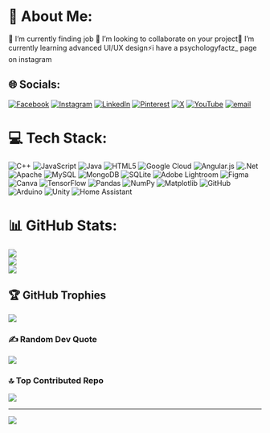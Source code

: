 # 💫 About Me:
🔭 I’m currently finding job 👯 I’m looking to collaborate on your project🌱 I’m currently learning advanced UI/UX design⚡i have a psychologyfactz_ page on instagram

## 🌐 Socials:
[![Facebook](https://img.shields.io/badge/Facebook-%231877F2.svg?logo=Facebook&logoColor=white)](https://facebook.com/ankush.tyagi.7965) [![Instagram](https://img.shields.io/badge/Instagram-%23E4405F.svg?logo=Instagram&logoColor=white)](https://instagram.com/mr.ankushtyagi) [![LinkedIn](https://img.shields.io/badge/LinkedIn-%230077B5.svg?logo=linkedin&logoColor=white)](https://linkedin.com/in/www.linkedin.com/in/ankush-tyagi-9b7a7b361) [![Pinterest](https://img.shields.io/badge/Pinterest-%23E60023.svg?logo=Pinterest&logoColor=white)](https://pinterest.com/ankushtyagi122333) [![X](https://img.shields.io/badge/X-black.svg?logo=X&logoColor=white)](https://x.com/mr_ankushtyagi) [![YouTube](https://img.shields.io/badge/YouTube-%23FF0000.svg?logo=YouTube&logoColor=white)](https://youtube.com/@ankushtyagi43) [![email](https://img.shields.io/badge/Email-D14836?logo=gmail&logoColor=white)](mailto:ankushtyagi122333@gmail.com) 

# 💻 Tech Stack:
![C++](https://img.shields.io/badge/c++-%2300599C.svg?style=for-the-badge&logo=c%2B%2B&logoColor=white) ![JavaScript](https://img.shields.io/badge/javascript-%23323330.svg?style=for-the-badge&logo=javascript&logoColor=%23F7DF1E) ![Java](https://img.shields.io/badge/java-%23ED8B00.svg?style=for-the-badge&logo=openjdk&logoColor=white) ![HTML5](https://img.shields.io/badge/html5-%23E34F26.svg?style=for-the-badge&logo=html5&logoColor=white) ![Google Cloud](https://img.shields.io/badge/GoogleCloud-%234285F4.svg?style=for-the-badge&logo=google-cloud&logoColor=white) ![Angular.js](https://img.shields.io/badge/angular.js-%23E23237.svg?style=for-the-badge&logo=angularjs&logoColor=white) ![.Net](https://img.shields.io/badge/.NET-5C2D91?style=for-the-badge&logo=.net&logoColor=white) ![Apache](https://img.shields.io/badge/apache-%23D42029.svg?style=for-the-badge&logo=apache&logoColor=white) ![MySQL](https://img.shields.io/badge/mysql-4479A1.svg?style=for-the-badge&logo=mysql&logoColor=white) ![MongoDB](https://img.shields.io/badge/MongoDB-%234ea94b.svg?style=for-the-badge&logo=mongodb&logoColor=white) ![SQLite](https://img.shields.io/badge/sqlite-%2307405e.svg?style=for-the-badge&logo=sqlite&logoColor=white) ![Adobe Lightroom](https://img.shields.io/badge/Adobe%20Lightroom-31A8FF.svg?style=for-the-badge&logo=Adobe%20Lightroom&logoColor=white) ![Figma](https://img.shields.io/badge/figma-%23F24E1E.svg?style=for-the-badge&logo=figma&logoColor=white) ![Canva](https://img.shields.io/badge/Canva-%2300C4CC.svg?style=for-the-badge&logo=Canva&logoColor=white) ![TensorFlow](https://img.shields.io/badge/TensorFlow-%23FF6F00.svg?style=for-the-badge&logo=TensorFlow&logoColor=white) ![Pandas](https://img.shields.io/badge/pandas-%23150458.svg?style=for-the-badge&logo=pandas&logoColor=white) ![NumPy](https://img.shields.io/badge/numpy-%23013243.svg?style=for-the-badge&logo=numpy&logoColor=white) ![Matplotlib](https://img.shields.io/badge/Matplotlib-%23ffffff.svg?style=for-the-badge&logo=Matplotlib&logoColor=black) ![GitHub](https://img.shields.io/badge/github-%23121011.svg?style=for-the-badge&logo=github&logoColor=white) ![Arduino](https://img.shields.io/badge/-Arduino-00979D?style=for-the-badge&logo=Arduino&logoColor=white) ![Unity](https://img.shields.io/badge/unity-%23000000.svg?style=for-the-badge&logo=unity&logoColor=white) ![Home Assistant](https://img.shields.io/badge/home%20assistant-%2341BDF5.svg?style=for-the-badge&logo=home-assistant&logoColor=white)
# 📊 GitHub Stats:
![](https://github-readme-stats.vercel.app/api?username=ankushtyagi23&theme=neon&hide_border=false&include_all_commits=false&count_private=false)<br/>
![](https://nirzak-streak-stats.vercel.app/?user=ankushtyagi23&theme=neon&hide_border=false)<br/>
![](https://github-readme-stats.vercel.app/api/top-langs/?username=ankushtyagi23&theme=neon&hide_border=false&include_all_commits=false&count_private=false&layout=compact)

## 🏆 GitHub Trophies
![](https://github-profile-trophy.vercel.app/?username=ankushtyagi23&theme=radical&no-frame=false&no-bg=true&margin-w=4)

### ✍️ Random Dev Quote
![](https://quotes-github-readme.vercel.app/api?type=horizontal&theme=radical)

### 🔝 Top Contributed Repo
![](https://github-contributor-stats.vercel.app/api?username=ankushtyagi23&limit=5&theme=dark&combine_all_yearly_contributions=true)

---
[![](https://visitcount.itsvg.in/api?id=ankushtyagi23&icon=0&color=0)](https://visitcount.itsvg.in)

<!-- Proudly created with GPRM ( https://gprm.itsvg.in ) -->
